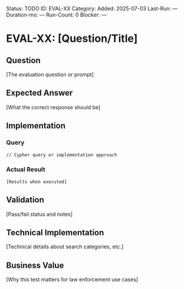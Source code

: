 <!--- META: machine-readable for scripts --->
Status: TODO
ID: EVAL-XX
Category: <one-word tag>
Added: 2025-07-03
Last-Run: —
Duration-ms: —
Run-Count: 0
Blocker: —

# EVAL-XX: [Question/Title]

## Question
[The evaluation question or prompt]

## Expected Answer
[What the correct response should be]

## Implementation

### Query
```cypher
// Cypher query or implementation approach
```

### Actual Result
```
[Results when executed]
```

## Validation
[Pass/fail status and notes]

## Technical Implementation
[Technical details about search categories, etc.]

## Business Value
[Why this test matters for law enforcement use cases]
